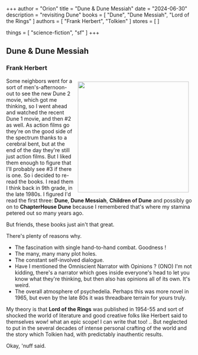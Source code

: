 +++
author = "Orion"
title = "Dune & Dune Messiah"
date = "2024-06-30"
description = "revisiting Dune"
books = [
    "Dune",
    "Dune Messiah",
    "Lord of the Rings"
]
authors = [
    "Frank Herbert",
    "Tolkien"
]
stores = [
]

things = [
    "science-fiction",
    "sf"
]
+++

## Dune & Dune Messiah
### Frank Herbert
<img src="/images/dune.png" style="padding:10px; width:300px; float:right;">
Some neighbors went for a sort of men's-afternoon-out to see the new Dune 2 movie, which got me thinking, so I went ahead and watched the recent Dune 1 movie, and then #2 as well.  As action films go they're on the good side of the spectrum thanks to a cerebral bent, but at the end of the day they're still just action films.  But I liked them enough to figure that I'll probably see #3 if there is one.  So i decided to re-read the books.  I read them I think back in 9th grade, in the late 1980s.  I figured I'd read the first three: <b>Dune</b>, <b>Dune Messiah</b>, <b>Children of Dune</b> and possibly go on to <b>ChapterHouse Dune</b> because I remembered that's where my stamina petered out so many years ago.  

But friends, these books just ain't that great.

There's plenty of reasons why.
* The fascination with single hand-to-hand combat. Goodness !
* The many, many many plot holes.
* The constant self-involved dialogue.
* Have I mentioned the Omniscient Narrator with Opinions ? (ONO)  I'm not kidding, there's a narrator which goes inside everyone's head to let you know what they're thinking, but then also has opinions all of its own. It's weird.
* The overall atmosphere of psychedelia. Perhaps this was more novel in 1965, but even by the late 80s it was threadbare terrain for yours truly.

My theory is that <b>Lord of the Rings</b> was published in 1954-55 and sort of shocked the world of literature and good creative folks like Herbert said to themselves wow! what an epic scope! I can write that too! .. But neglected to put in the several decades of intense personal crafting of the world and the story which Tolkien had, with predictably inauthentic results.

Okay, 'nuff said.




